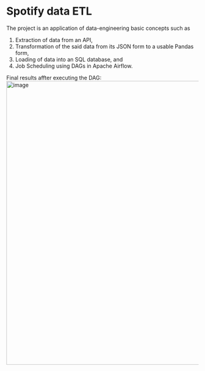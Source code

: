 # Spotify data ETL
The project is an application of data-engineering basic concepts such as 
1. Extraction of data from an API, 
2. Transformation of the said data from its JSON form to a usable Pandas form, 
3. Loading of data into an SQL database, and 
4. Job Scheduling using DAGs in Apache Airflow.

Final results affter executing the DAG:
<img width="744" alt="image" src="https://user-images.githubusercontent.com/42873586/179154015-b0e2e282-ecb0-46f6-b33a-01e11384cea8.png">
